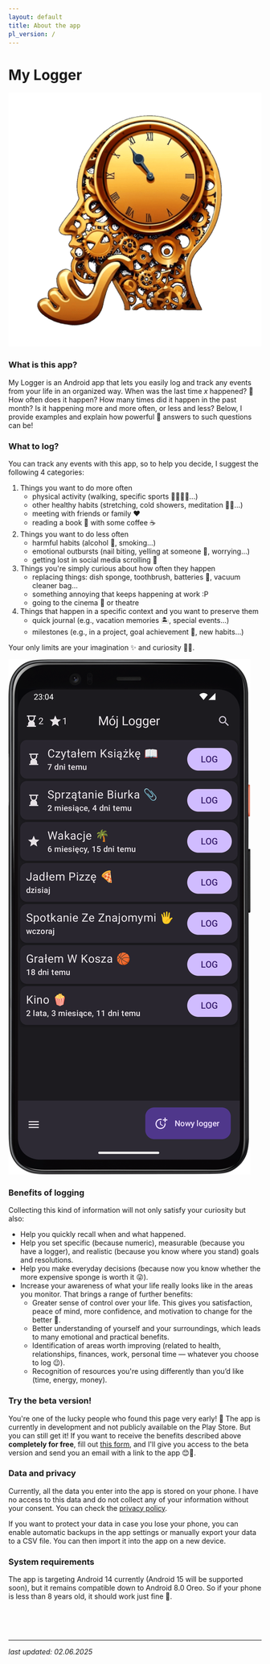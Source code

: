 ```yaml
---
layout: default
title: About the app
pl_version: /
---
```


# My Logger

<div class="side-by-side">
    <img src="/img/logo.png" alt="app logo" class="app-logo">
    <div class="app-intro">
        <h3>What is this app?</h3>
        <p>My Logger is an Android app that lets you easily log and track any events from your life in an organized way. When was the last time <i>x</i> happened? 🤔 How often does it happen? How many times did it happen in the past month? Is it happening more and more often, or less and less? Below, I provide examples and explain how powerful 💪 answers to such questions can be!</p>
    </div>
</div>

<div class="side-by-side-reverse">
    <div class="app-screenshot-description">
        <h3>What to log?</h3>
        <p>You can track any events with this app, so to help you decide, I suggest the following 4 categories:</p>
        <ol>
            <li>Things you want to do more often
                <ul>
                    <li>physical activity (walking, specific sports 🏐🏊‍♂️⛳...)</li>
                    <li>other healthy habits (stretching, cold showers, meditation 🧘‍♀️...)</li>
                    <li>meeting with friends or family ❤️</li>
                    <li>reading a book 📖 with some coffee ☕</li>
                </ul>
            </li>
            <li>Things you want to do less often
                <ul>
                    <li>harmful habits (alcohol 🍷, smoking...)</li>
                    <li>emotional outbursts (nail biting, yelling at someone 🙊, worrying...)</li>
                    <li>getting lost in social media scrolling 📱</li>
                </ul>
            </li>
            <li>Things you're simply curious about how often they happen
                <ul>
                    <li>replacing things: dish sponge, toothbrush, batteries 🔋, vacuum cleaner bag...</li>
                    <li>something annoying that keeps happening at work :P</li>
                    <li>going to the cinema 🍿 or theatre</li>
                </ul>
            </li>
            <li>Things that happen in a specific context and you want to preserve them
                <ul>
                    <li>quick journal (e.g., vacation memories 🏝️, special events...)</li>
                    <li>milestones (e.g., in a project, goal achievement 🎯, new habits...)</li>
                </ul>
            </li>
        </ol>
        <p>Your only limits are your imagination ✨ and curiosity 🧐😊.</p>
    </div>
    <img src="/img/app-screen.png" alt="app screenshot" class="app-screenshot-right">
</div>

### Benefits of logging
Collecting this kind of information will not only satisfy your curiosity but also:
- Help you quickly recall when and what happened.
- Help you set specific (because numeric), measurable (because you have a logger), and realistic (because you know where you stand) goals and resolutions.
- Help you make everyday decisions (because now you know whether the more expensive sponge is worth it 😜).
- Increase your awareness of what your life really looks like in the areas you monitor. That brings a range of further benefits:
    - Greater sense of control over your life. This gives you satisfaction, peace of mind, more confidence, and motivation to change for the better 🙂.
    - Better understanding of yourself and your surroundings, which leads to many emotional and practical benefits.
    - Identification of areas worth improving (related to health, relationships, finances, work, personal time — whatever you choose to log 😉).
    - Recognition of resources you're using differently than you’d like (time, energy, money).

### Try the beta version!
You're one of the lucky people who found this page very early! 🎉 The app is currently in development and not publicly available on the Play Store. But you can still get it! If you want to receive the benefits described above **completely for free**, fill out <a href="https://forms.gle/2hEkZGoRS87F9Q7T6" target="_blank">this form</a>, and I'll give you access to the beta version and send you an email with a link to the app 😊📲.

### Data and privacy
Currently, all the data you enter into the app is stored on your phone. I have no access to this data and do not collect any of your information without your consent. You can check the [privacy policy](privacy-policy).

If you want to protect your data in case you lose your phone, you can enable automatic backups in the app settings or manually export your data to a CSV file. You can then import it into the app on a new device.

### System requirements
The app is targeting Android 14 currently (Android 15 will be supported soon), but it remains compatible down to Android 8.0 Oreo. So if your phone is less than 8 years old, it should work just fine 🙂.

<div style="height: 50px;"></div>

---
*last updated: 02.06.2025*
